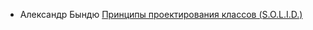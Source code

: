 - Александр Бындю [Принципы проектирования классов (S.O.L.I.D.)](http://blog.byndyu.ru/2009/10/solid.html)